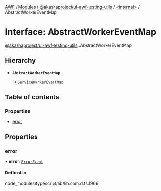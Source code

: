 [AWF](../README.md) / [Modules](../modules.md) / [@akashaproject/ui-awf-testing-utils](../modules/akashaproject_ui_awf_testing_utils.md) / [<internal\>](../modules/akashaproject_ui_awf_testing_utils._internal_.md) / AbstractWorkerEventMap

# Interface: AbstractWorkerEventMap

[@akashaproject/ui-awf-testing-utils](../modules/akashaproject_ui_awf_testing_utils.md).[<internal>](../modules/akashaproject_ui_awf_testing_utils._internal_.md).AbstractWorkerEventMap

## Hierarchy

- **`AbstractWorkerEventMap`**

  ↳ [`ServiceWorkerEventMap`](akashaproject_ui_awf_testing_utils._internal_.ServiceWorkerEventMap.md)

## Table of contents

### Properties

- [error](akashaproject_ui_awf_testing_utils._internal_.AbstractWorkerEventMap.md#error)

## Properties

### error

• **error**: [`ErrorEvent`](../modules/akashaproject_ui_awf_testing_utils._internal_.md#errorevent)

#### Defined in

node_modules/typescript/lib/lib.dom.d.ts:1966
